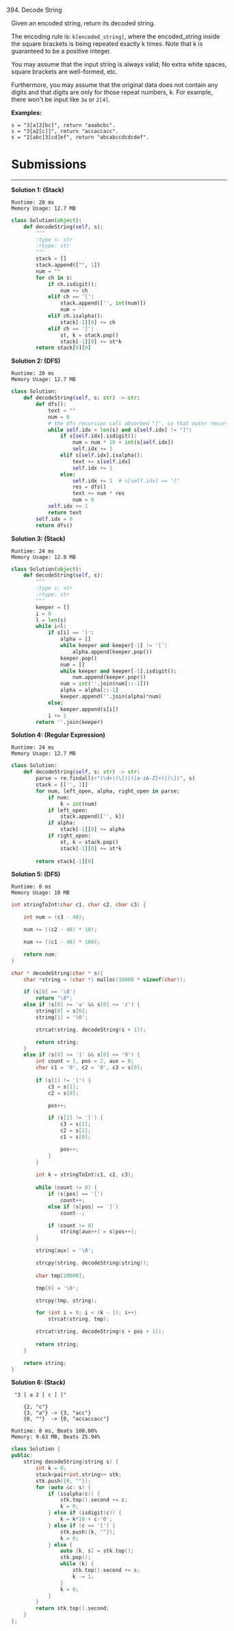 394. Decode String

Given an encoded string, return its decoded string.

The encoding rule is: `k[encoded_string]`, where the encoded_string inside the square brackets is being repeated exactly k times. Note that k is guaranteed to be a positive integer.

You may assume that the input string is always valid; No extra white spaces, square brackets are well-formed, etc.

Furthermore, you may assume that the original data does not contain any digits and that digits are only for those repeat numbers, k. For example, there won't be input like `3a` or `2[4]`.

**Examples:**
```
s = "3[a]2[bc]", return "aaabcbc".
s = "3[a2[c]]", return "accaccacc".
s = "2[abc]3[cd]ef", return "abcabccdcdcdef".
```

# Submissions
---
**Solution 1: (Stack)**
```
Runtime: 20 ms
Memory Usage: 12.7 MB
```
```python
class Solution(object):
    def decodeString(self, s):
        """
        :type s: str
        :rtype: str
        """
        stack = []
        stack.append(["", 1])
        num = ""
        for ch in s:
            if ch.isdigit():
                num += ch
            elif ch == '[':
                stack.append(['', int(num)])
                num = ''
            elif ch.isalpha():
                stack[-1][0] += ch
            elif ch == ']':
                st, k = stack.pop()
                stack[-1][0] += st*k
        return stack[0][0]
```

**Solution 2: (DFS)**
```
Runtime: 20 ms
Memory Usage: 12.7 MB
```
```python
class Solution:
    def decodeString(self, s: str) -> str:
        def dfs():
            text = ""
            num = 0
            # the dfs recursion call absorbed "]", so that outer recursion can continue
            while self.idx < len(s) and s[self.idx] != "]":
                if s[self.idx].isdigit():
                    num = num * 10 + int(s[self.idx])
                    self.idx += 1
                elif s[self.idx].isalpha():
                    text += s[self.idx]
                    self.idx += 1
                else:
                    self.idx += 1  # s[self.idx] == "["
                    res = dfs()
                    text += num * res
                    num = 0
            self.idx += 1
            return text
        self.idx = 0
        return dfs()
```

**Solution 3: (Stack)**
```
Runtime: 24 ms
Memory Usage: 12.8 MB
```
```python
class Solution(object):
    def decodeString(self, s):
        """
        :type s: str
        :rtype: str
        """
        keeper = []
        i = 0
        l = len(s)
        while i<l:
            if s[i] == ']':
                alpha = []
                while keeper and keeper[-1] != '[':
                    alpha.append(keeper.pop())
                keeper.pop()
                num = []
                while keeper and keeper[-1].isdigit():
                    num.append(keeper.pop())
                num = int(''.join(num[::-1]))
                alpha = alpha[::-1]
                keeper.append(''.join(alpha)*num)
            else:
                keeper.append(s[i])
            i += 1
        return ''.join(keeper)
```

**Solution 4: (Regular Expression)**
```
Runtime: 24 ms
Memory Usage: 12.7 MB
```
```python
class Solution:
    def decodeString(self, s: str) -> str:
        parse = re.findall(r"(\d+)(\[)|([a-zA-Z]+)|(\])", s)
        stack = [['', 1]]
        for num, left_open, alpha, right_open in parse:
            if num:
                k = int(num)
            if left_open:
                stack.append(['', k])
            if alpha:
                stack[-1][0] += alpha
            if right_open:
                st, k = stack.pop()
                stack[-1][0] += st*k
            
        return stack[-1][0]
```

**Solution 5: (DFS)**
```
Runtime: 0 ms
Memory Usage: 10 MB
```
```c
int stringToInt(char c1, char c2, char c3) {

    int num = (c3 - 48);

    num += ((c2 - 48) * 10);

    num += ((c1 - 48) * 100);

    return num;
}

char * decodeString(char * s){
    char *string = (char *) malloc(10000 * sizeof(char));

    if (s[0] == '\0')
        return "\0";
    else if (s[0] >= 'a' && s[0] <= 'z') {
        string[0] = s[0];
        string[1] = '\0';

        strcat(string, decodeString(s + 1));

        return string;
    }
    else if (s[0] >= '1' && s[0] <= '9') {    
        int count = 1, pos = 2, aux = 0;
        char c1 = '0', c2 = '0', c3 = s[0];
    
        if (s[1] != '[') {
            c3 = s[1];
            c2 = s[0];

            pos++;

            if (s[2] != '[') {
                c3 = s[2];
                c2 = s[1];
                c1 = s[0];

                pos++;
            }
        }
    
        int k = stringToInt(c1, c2, c3);
    
        while (count != 0) {
            if (s[pos] == '[')
                count++;
            else if (s[pos] == ']')
                count--;

            if (count != 0)
                string[aux++] = s[pos++];
        }

        string[aux] = '\0';

        strcpy(string, decodeString(string));
    
        char tmp[10000];

        tmp[0] = '\0';

        strcpy(tmp, string);

        for (int i = 0; i < (k - 1); i++)
            strcat(string, tmp);

        strcat(string, decodeString(s + pos + 1));
    
        return string;
    }

    return string;
}
```

**Solution 6: (Stack)**

     "3 [ a 2 [ c ] ]"

        {2, "c"}     
        {3, "a"} -> {3, "acc"} 
        {0, ""}  -> {0, "accaccacc"}

```
Runtime: 0 ms, Beats 100.00%
Memory: 9.63 MB, Beats 25.94%
```
```c++
class Solution {
public:
    string decodeString(string s) {
        int k = 0;
        stack<pair<int,string>> stk;
        stk.push({0, ""});
        for (auto &c: s) {
            if (isalpha(c)) {
                stk.top().second += c;
                k = 0;
            } else if (isdigit(c)) {
                k = k*10 + c-'0';
            } else if (c == '[') {
                stk.push({k, ""});
                k = 0;
            } else {
                auto [k, s] = stk.top();
                stk.pop();
                while (k) {
                    stk.top().second += s;
                    k -= 1;
                }
                k = 0;
            }
        }
        return stk.top().second;
    }
};
```
